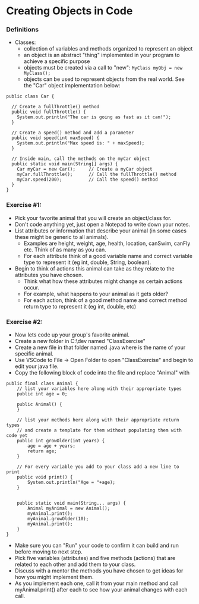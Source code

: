 # Creating Objects in Code

### Definitions

* Classes:
  * collection of variables and methods organized to represent an object
  * an object is an abstract "thing" implemented in your program to achieve a specific purpose
  * objects must be created via a call to "new": ```MyClass myObj = new MyClass();```
  * objects can be used to represent objects from the real world. See the "Car" object implementation below:
  
```
public class Car {
 
  // Create a fullThrottle() method
  public void fullThrottle() {
    System.out.println("The car is going as fast as it can!");
  }

  // Create a speed() method and add a parameter
  public void speed(int maxSpeed) {
    System.out.println("Max speed is: " + maxSpeed);
  }

  // Inside main, call the methods on the myCar object
  public static void main(String[] args) {
    Car myCar = new Car();     // Create a myCar object
    myCar.fullThrottle();      // Call the fullThrottle() method
    myCar.speed(200);          // Call the speed() method
  }
}
```
  
### Exercise #1:

* Pick your favorite animal that you will create an object/class for.
* Don't code anything yet, just open a Notepad to write down your notes.
* List attributes or information that describe your animal (in some cases these might be generic to all animals). 
   * Examples are height, weight, age, health, location, canSwim, canFly etc. Think of as many as you can.
   * For each attribute think of a good variable name and correct variable type to represent it (eg int, double, String, boolean).
* Begin to think of actions this animal can take as they relate to the attributes you have chosen. 
   * Think what how these attributes might change as certain actions occur.
   * For example, what happens to your animal as it gets older?
   * For each action, think of a good method name and correct method return type to represent it (eg int, double, etc)
   
### Exercise #2:

* Now lets code up your group's favorite animal.
* Create a new folder in C:\dev named "ClassExercise"
* Create a new file in that folder named <your-animal-here>.java where <your-animal-here> is the name of your specific animal.
* Use VSCode to File -> Open Folder to open "ClassExercise" and begin to edit your java file.
* Copy the following block of code into the file and replace "Animal" with <your-animal-here>
```
public final class Animal {
    // list your variables here along with their appropriate types
    public int age = 0;
 
    public Animal() {
    }

    // list your methods here along with their appropriate return types
    // and create a template for them without populating them with code yet
    public int growOlder(int years) {
        age = age + years;
        return age;
    }
    
    // For every variable you add to your class add a new line to print
    public void print() {
        System.out.println("Age = "+age);
    }
   

    public static void main(String... args) {
        Animal myAnimal = new Animal();
        myAnimal.print();
        myAnimal.growOlder(10);
        myAnimal.print();
    }
}
```
* Make sure you can "Run" your code to confirm it can build and run before moving to next step.
* Pick five variables (attributes) and five methods (actions) that are related to each other and add them to your class.
* Discuss with a mentor the methods you have chosen to get ideas for how you might implement them.
* As you implement each one, call it from your main method and call myAnimal.print() after each to see how your animal changes with each call.

